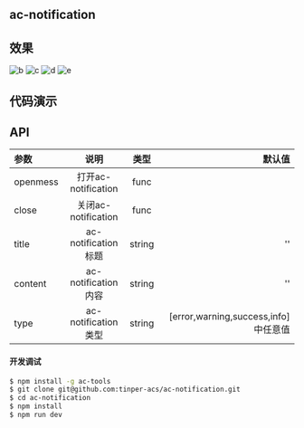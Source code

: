 ## ac-notification

## 效果

![b](http://upload-images.jianshu.io/upload_images/8194969-2ebaac72791f95e8?imageMogr2/auto-orient/strip%7CimageView2/2/w/1240)
![c](http://upload-images.jianshu.io/upload_images/8194969-28f3ed1a76d70d2e?imageMogr2/auto-orient/strip%7CimageView2/2/w/1240)
![d](http://upload-images.jianshu.io/upload_images/8194969-eb0aa77805b2b44a?imageMogr2/auto-orient/strip%7CimageView2/2/w/1240)
![e](http://upload-images.jianshu.io/upload_images/8194969-27e5189e95bf3fdb?imageMogr2/auto-orient/strip%7CimageView2/2/w/1240)

## 代码演示

## API

|参数|说明|类型|默认值|
|:--|:---:|:--:|---:|
|openmess|打开ac-notification|func|
|close|关闭ac-notification |func|
|title|ac-notification标题 |string|''|
|content|ac-notification内容 |string|''|
|type|ac-notification类型 |string|[error,warning,success,info]中任意值|

#### 开发调试

```sh
$ npm install -g ac-tools
$ git clone git@github.com:tinper-acs/ac-notification.git
$ cd ac-notification
$ npm install
$ npm run dev
```